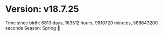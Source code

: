 # Version: v18.7.25
Time since birth: 6813 days, 163512 hours, 9810720 minutes, 588643200 seconds
Season: Spring 🌸
